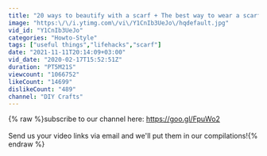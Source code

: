 ```yaml
---
title: "20 ways to beautify with a scarf + The best way to wear a scarf #Part2"
image: "https:\/\/i.ytimg.com\/vi\/Y1CnIb3UeJo\/hqdefault.jpg"
vid_id: "Y1CnIb3UeJo"
categories: "Howto-Style"
tags: ["useful things","lifehacks","scarf"]
date: "2021-11-11T20:14:09+03:00"
vid_date: "2020-02-17T15:52:51Z"
duration: "PT5M21S"
viewcount: "1066752"
likeCount: "14699"
dislikeCount: "489"
channel: "DIY Crafts"
---
```

{% raw %}subscribe to our channel here: <a rel="nofollow" target="blank" href="https://goo.gl/FpuWo2">https://goo.gl/FpuWo2</a><br /><br />Send us your video links via email and we'll put them in our compilations!{% endraw %}
